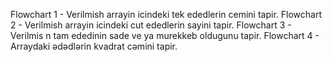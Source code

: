 Flowchart 1 - Verilmish arrayin icindeki tek ededlerin cemini tapir.
Flowchart 2 - Verilmish arrayin icindeki cut ededlerin sayini tapir.
Flowchart 3 - Verilmis n tam ededinin sade ve ya murekkeb oldugunu tapir.
Flowchart 4 - Arraydaki ədədlərin kvadrat cəmini tapir.
